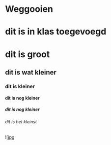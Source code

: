 # Weggooien

# dit is in klas toegevoegd 

# dit is groot
## dit is wat kleiner
### dit is kleiner 
#### dit is nog kleiner
##### dit is nog kleiner
###### dit is het kleinst

![[jpg](https://media.makeameme.org/created/eindelijk-ben-er.jpg)
